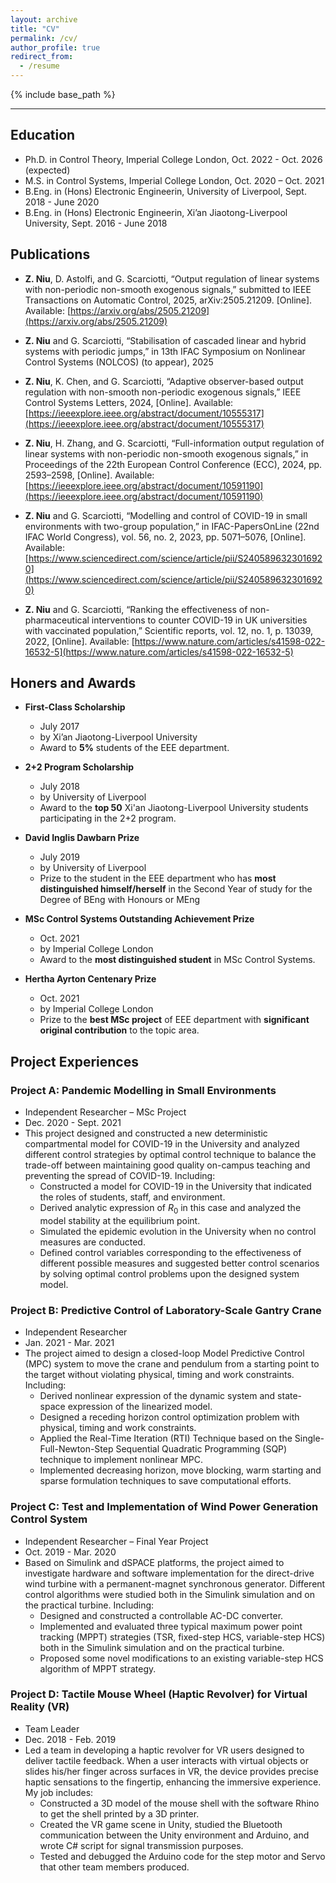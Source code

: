 ```yaml
---
layout: archive
title: "CV"
permalink: /cv/
author_profile: true
redirect_from:
  - /resume
---
```


{% include base_path %}

---

## Education

* Ph.D. in Control Theory, Imperial College London, Oct. 2022 - Oct. 2026 (expected)
* M.S. in Control Systems, Imperial College London, Oct. 2020 – Oct. 2021
* B.Eng. in (Hons) Electronic Engineerin, University of Liverpool, Sept. 2018 - June 2020
* B.Eng. in (Hons) Electronic Engineerin, Xi’an Jiaotong-Liverpool University, Sept. 2016 - June 2018


## Publications
* **Z. Niu**, D. Astolfi, and G. Scarciotti, “Output regulation of linear systems with non-periodic non-smooth
exogenous signals,” submitted to IEEE Transactions on Automatic Control, 2025, arXiv:2505.21209. [Online].
Available: [https://arxiv.org/abs/2505.21209](https://arxiv.org/abs/2505.21209)


* **Z. Niu** and G. Scarciotti, “Stabilisation of cascaded linear and hybrid systems with periodic jumps,” in 13th
IFAC Symposium on Nonlinear Control Systems (NOLCOS) (to appear), 2025


* **Z. Niu**, K. Chen, and G. Scarciotti, “Adaptive observer-based output regulation with non-smooth non-periodic
exogenous signals,” IEEE Control Systems Letters, 2024, [Online]. Available:
[https://ieeexplore.ieee.org/abstract/document/10555317](https://ieeexplore.ieee.org/abstract/document/10555317)


* **Z. Niu**, H. Zhang, and G. Scarciotti, “Full-information output regulation of linear systems with non-periodic
non-smooth exogenous signals,” in Proceedings of the 22th European Control Conference (ECC), 2024, pp.
2593–2598, [Online]. Available: [https://ieeexplore.ieee.org/abstract/document/10591190](https://ieeexplore.ieee.org/abstract/document/10591190)


* **Z. Niu** and G. Scarciotti, “Modelling and control of COVID-19 in small environments with two-group
population,” in IFAC-PapersOnLine (22nd IFAC World Congress), vol. 56, no. 2, 2023, pp. 5071–5076, [Online].
Available: [https://www.sciencedirect.com/science/article/pii/S2405896323016920](https://www.sciencedirect.com/science/article/pii/S2405896323016920)


* **Z. Niu** and G. Scarciotti, “Ranking the effectiveness of non-pharmaceutical interventions to counter COVID-19
in UK universities with vaccinated population,” Scientific reports, vol. 12, no. 1, p. 13039, 2022, [Online].
Available: [https://www.nature.com/articles/s41598-022-16532-5](https://www.nature.com/articles/s41598-022-16532-5)


  
## Honers and Awards
* **First-Class Scholarship**
    * July 2017
    * by Xi’an Jiaotong-Liverpool University
    * Award to **5%** students of the EEE department.


* **2+2 Program Scholarship**
    * July 2018
    * by University of Liverpool
    * Award to the **top 50** Xi'an Jiaotong-Liverpool University students participating in the 2+2 program.


* **David Inglis Dawbarn Prize**
    * July 2019
    * by University of Liverpool
    * Prize to the student in the EEE department who has **most distinguished himself/herself** in the Second Year of study for the Degree of BEng with Honours or MEng


* **MSc Control Systems Outstanding Achievement Prize**
    * Oct. 2021
    * by Imperial College London
    * Award to the **most distinguished student** in MSc Control Systems.


* **Hertha Ayrton Centenary Prize**
    * Oct. 2021
    * by Imperial College London
    * Prize to the **best MSc project** of EEE department with **significant original contribution** to the topic area.


## Project Experiences

### Project A: Pandemic Modelling in Small Environments 
  * Independent Researcher – MSc Project
  * Dec. 2020 - Sept. 2021
  * This project designed and constructed a new deterministic compartmental model for COVID-19 in the University and analyzed different control strategies by optimal control technique to balance the trade-off between maintaining good quality on-campus teaching and preventing the spread of COVID-19. Including:
      * Constructed a model for COVID-19 in the University that indicated the roles of students, staff, and environment.
      * Derived analytic expression of $R_0$ in this case and analyzed the model stability at the equilibrium point.
      * Simulated the epidemic evolution in the University when no control measures are conducted.
      * Defined control variables corresponding to the effectiveness of different possible measures and suggested better control scenarios by solving optimal control problems upon the designed system model.

### Project B: Predictive Control of Laboratory-Scale Gantry Crane
  * Independent Researcher
  * Jan. 2021 - Mar. 2021
  * The project aimed to design a closed-loop Model Predictive Control (MPC) system to move the crane and pendulum from a starting point to the target without violating physical, timing and work constraints. Including:
      * Derived nonlinear expression of the dynamic system and state-space expression of the linearized model.
      * Designed a receding horizon control optimization problem with physical, timing and work constraints.
      * Applied the Real-Time Iteration (RTI) Technique based on the Single-Full-Newton-Step Sequential Quadratic Programming (SQP) technique to implement nonlinear MPC.
      * Implemented decreasing horizon, move blocking, warm starting and sparse formulation techniques to save computational efforts.

### Project C: Test and Implementation of Wind Power Generation Control System
  * Independent Researcher – Final Year Project
  * Oct. 2019 - Mar. 2020
  * Based on Simulink and dSPACE platforms, the project aimed to investigate hardware and software implementation for the direct-drive wind turbine with a permanent-magnet synchronous generator. Different control algorithms were studied both in the Simulink simulation and on the practical turbine. Including:
      * Designed and constructed a controllable AC-DC converter.
      * Implemented and evaluated three typical maximum power point tracking (MPPT) strategies (TSR, fixed-step HCS, variable-step HCS) both in the Simulink simulation and on the practical turbine. 
      * Proposed some novel modifications to an existing variable-step HCS algorithm of MPPT strategy.

### Project D: Tactile Mouse Wheel (Haptic Revolver) for Virtual Reality (VR)
  * Team Leader
  * Dec. 2018 - Feb. 2019
  * Led a team in developing a haptic revolver for VR users designed to deliver tactile feedback. When a user interacts with virtual objects or slides his/her finger across surfaces in VR, the device provides precise haptic sensations to the fingertip, enhancing the immersive experience. My job includes:
      * Constructed a 3D model of the mouse shell with the software Rhino to get the shell printed by a 3D printer.
      * Created the VR game scene in Unity, studied the Bluetooth communication between the Unity environment and Arduino, and wrote C\# script for signal transmission purposes. 
      * Tested and debugged the Arduino code for the step motor and Servo that other team members produced.